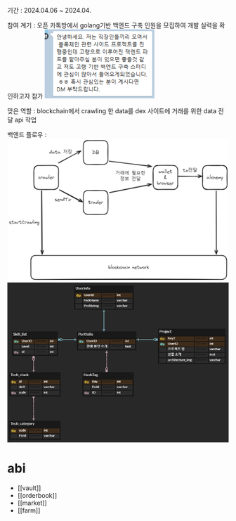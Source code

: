 
기간 : 2024.04.06 ~ 2024.04.   

참여 계기 : 오픈 카톡방에서 golang기반 백엔드 구축 인원을 모집하여 개발 실력을 확인하고자 참가
<img src="/assets/Pasted image 20240407211647.png">

맞은 역할 : blockchain에서 crawling 한 data를 dex 사이트에 거래를 위한 data 전달 api 작업   

백엔드 플로우 : <img src="/assets/흐름도.png"><img src="/assets/Pasted image 20231204232521.png">


# abi
- [[vault]]
- [[orderbook]]
- [[market]]
- [[farm]]